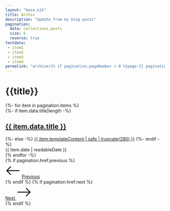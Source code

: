 ```yaml
---
layout: "base.njk"
title: Archiv
description: "Update from my blog posts"
pagination:
  data: collections.posts
  size: 6
  reverse: true
testdata:
 - item1
 - item2
 - item3
 - item4
permalink: "archive/{% if pagination.pageNumber > 0 %}page-{{ pagination.pageNumber + 1 }}/{% endif %}index.html"
---
```

<main><heading-anchor>
<div class="w-100 overflow-hidden position-relative" id="top">
<div class="container py-vh-5">
<div class="row d-flex justify-content-center text-center">
<div class="col-12 col-lg-10">
<h1 class="display-huge mb-3">{{title}}</h1>
</div>
</div>
</div>
</div>
<div class="container">
<div class="row d-flex justify-content-center">
<div class="col-11 col-lg-10 col-xl-6">
<div class="row border-bottom">
{%- for item in pagination.items %}
<article class="col-12 border-top px-0 py-4 d-flex justify-content-between align-items-center">
<div class="list-left">
{%- if item.data.title|length -%}
<h2 class="h4 lh-1 mb-0"><a class='text-decoration-none' href="{{item.url}}">{{ item.data.title }}</a></h2>
{%- else -%}
<a class='text-decoration-none' href="{{item.url}}">{{ item.templateContent | safe | truncate(280) }}</a>
{%- endif -%}
</div>
<time datetime="{{ item.date | htmlDateString }}">{{ item.date | readableDate }}</time>
</article>
{% endfor -%}
</div>
</div>
</div>
</div>
</main>

<div class="container d-flex justify-content-between">
{% if pagination.href.previous %}<div class="col border-top border-end py-vh-3 d-flex align-items-center">
<svg xmlns="http://www.w3.org/2000/svg" width="48" height="48" fill="currentColor" class="bi bi-arrow-left" viewBox="0 0 16 16">
<path fill-rule="evenodd" d="M15 8a.5.5 0 0 0-.5-.5H2.707l3.147-3.146a.5.5 0 1 0-.708-.708l-4 4a.5.5 0 0 0 0 .708l4 4a.5.5 0 0 0 .708-.708L2.707 8.5H14.5A.5.5 0 0 0 15 8z"/></svg>
<a class='ms-2 display-6'  href="{{ pagination.href.previous }}"> Previous</a>
</div>{% endif %}
{% if pagination.href.next %}<div class="col border-top text-end py-vh-3 d-flex align-items-center justify-content-end">
<a class='me-2 display-6'href="{{ pagination.href.next }}">Next <svg xmlns="http://www.w3.org/2000/svg" width="48" height="48" fill="currentColor" class="bi bi-arrow-right" viewBox="0 0 16 16">
  <path fill-rule="evenodd" d="M1 8a.5.5 0 0 1 .5-.5h11.793l-3.147-3.146a.5.5 0 0 1 .708-.708l4 4a.5.5 0 0 1 0 .708l-4 4a.5.5 0 0 1-.708-.708L13.293 8.5H1.5A.5.5 0 0 1 1 8z"/>
</svg></a>
</div>{% endif %}
</div>
